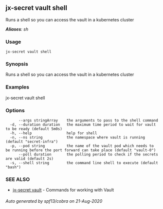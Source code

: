 ## jx-secret vault shell

Runs a shell so you can access the vault in a kubernetes cluster

***Aliases**: sh*

### Usage

```
jx-secret vault shell
```

### Synopsis

Runs a shell so you can access the vault in a kubernetes cluster

### Examples

  jx-secret vault shell

### Options

```
      --args stringArray    the arguments to pass to the shell command
  -d, --duration duration   the maximum time period to wait for vault to be ready (default 5m0s)
  -h, --help                help for shell
  -n, --ns string           the namespace where vault is running (default "secret-infra")
  -p, --pod string          the name of the vault pod which needs to be running before the port forward can take place (default "vault-0")
      --poll duration       the polling period to check if the secrets are valid (default 2s)
  -s, --shell string        the command line shell to execute (default "bash")
```

### SEE ALSO

* [jx-secret vault](jx-secret_vault.md)	 - Commands for working with Vault

###### Auto generated by spf13/cobra on 21-Aug-2020
